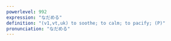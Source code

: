 ```yaml
---
powerlevel: 992
expression: "なだめる"
definition: "(v1,vt,uk) to soothe; to calm; to pacify; (P)"
pronunciation: "なだめる"
---
```

